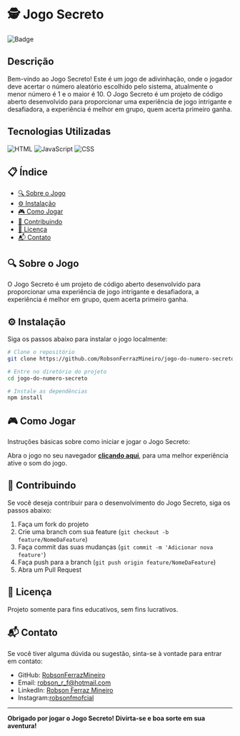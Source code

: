 # 🕵️ Jogo Secreto

![Badge](https://img.shields.io/badge/Projeto-Jogo%20Secreto-blue)

## Descrição

Bem-vindo ao Jogo Secreto! Este é um jogo de adivinhação, onde o jogador deve acertar o número aleatório escolhido pelo sistema, atualmente o menor número é 1 e o maior é 10. O Jogo Secreto é um projeto de código aberto desenvolvido para proporcionar uma experiência de jogo intrigante e desafiadora, a experiência é melhor em grupo, quem acerta primeiro ganha.

## Tecnologias Utilizadas

![HTML](https://img.shields.io/badge/HTML-41.8%25-orange)
![JavaScript](https://img.shields.io/badge/JavaScript-30.2%25-yellow)
![CSS](https://img.shields.io/badge/CSS-28%25-blue)

## 📋 Índice

- [🔍 Sobre o Jogo](#🔍-sobre-o-jogo)
- [⚙️ Instalação](#⚙️-instalação)
- [🎮 Como Jogar](#🎮-como-jogar)
- [🤝 Contribuindo](#🤝-contribuindo)
- [📜 Licença](#📜-licença)
- [📬 Contato](#📬-contato)

## 🔍 Sobre o Jogo

O Jogo Secreto é um projeto de código aberto desenvolvido para proporcionar uma experiência de jogo intrigante e desafiadora, a experiência é melhor em grupo, quem acerta primeiro ganha.

## ⚙️ Instalação

Siga os passos abaixo para instalar o jogo localmente:

```bash
# Clone o repositório
git clone https://github.com/RobsonFerrazMineiro/jogo-do-numero-secreto.git

# Entre no diretório do projeto
cd jogo-do-numero-secreto

# Instale as dependências
npm install
````

## 🎮 Como Jogar

Instruções básicas sobre como iniciar e jogar o Jogo Secreto:

Abra o jogo no seu navegador **[clicando aqui](https://jogo-numero-secreto-vert-five.vercel.app/)**, para uma melhor experiência ative o som do jogo.

## 🤝 Contribuindo

Se você deseja contribuir para o desenvolvimento do Jogo Secreto, siga os passos abaixo:

1. Faça um fork do projeto
2. Crie uma branch com sua feature (`git checkout -b feature/NomeDaFeature`)
3. Faça commit das suas mudanças (`git commit -m 'Adicionar nova feature'`)
4. Faça push para a branch (`git push origin feature/NomeDaFeature`)
5. Abra um Pull Request

## 📜 Licença

Projeto somente para fins educativos, sem fins lucrativos.

## 📬 Contato

Se você tiver alguma dúvida ou sugestão, sinta-se à vontade para entrar em contato:

- GitHub: [RobsonFerrazMineiro](https://github.com/RobsonFerrazMineiro)
- Email: [robson_r_f@hotmail.com](mailto:robson_r_f@hotmail.com)
- LinkedIn: [Robson Ferraz Mineiro](https://www.linkedin.com/in/robson-ferraz-mineiro/)
- Instagram:[robsonfmofcial](https://www.instagram.com/robsonfmofcial/)

---

**Obrigado por jogar o Jogo Secreto! Divirta-se e boa sorte em sua aventura!**
